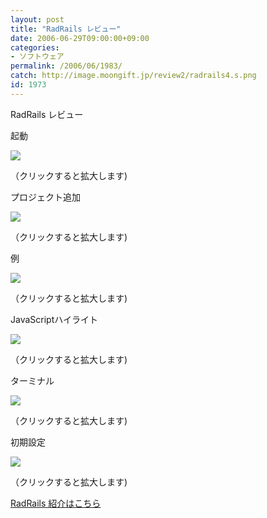 ```yaml
---
layout: post
title: "RadRails レビュー"
date: 2006-06-29T09:00:00+09:00
categories:
- ソフトウェア
permalink: /2006/06/1983/
catch: http://image.moongift.jp/review2/radrails4.s.png
id: 1973
---
```

RadRails レビュー  
<!--more-->

起動

  

[![](http://image.moongift.jp/review2/radrails1.s.png)](http://image.moongift.jp/review2/radrails1.png)  
  
（クリックすると拡大します)

  

プロジェクト追加

  

[![](http://image.moongift.jp/review2/radrails2.s.png)](http://image.moongift.jp/review2/radrails2.png)  
  
（クリックすると拡大します)

  

例

  

[![](http://image.moongift.jp/review2/radrails3.s.png)](http://image.moongift.jp/review2/radrails3.png)  
  
（クリックすると拡大します)

  

JavaScriptハイライト

  

[![](http://image.moongift.jp/review2/radrails4.s.png)](http://image.moongift.jp/review2/radrails4.png)  
  
（クリックすると拡大します)

  

ターミナル

  

[![](http://image.moongift.jp/review2/radrails5.s.png)](http://image.moongift.jp/review2/radrails5.png)  
  
（クリックすると拡大します)

  

初期設定

  

[![](http://image.moongift.jp/review2/radrails6.s.png)](http://image.moongift.jp/review2/radrails6.png)  
  
（クリックすると拡大します)

  

[RadRails 紹介はこちら](http://oss.moongift.jp/intro/i-1978.html)

